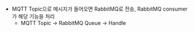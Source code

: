 ##
* MQTT Topic으로 메시지가 들어오면 RabbitMQ로 전송, RabbitMQ consumer가 해당 기능을 처리  
  * MQTT Topic -> RabbitMQ Queue -> Handle

